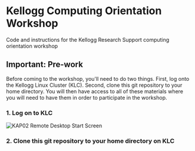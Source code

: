 # Kellogg Computing Orientation Workshop
Code and instructions for the Kellogg Research Support computing orientation workshop

## Important: Pre-work
Before coming to the workshop, you'll need to do two things. First, log onto the Kellogg Linux Cluster (KLC). Second, clone this git repository to your home directory. You will then have access to all of these materials where you will need to have them in order to participate in the workshop.

### 1. Log on to KLC

![KAP02 Remote Desktop Start Screen](https://github.com/rs-kellogg/docs-internal/blob/master/images/kap02/MRD-screenshot.png)

### 2. Clone this git repository to your home directory on KLC
